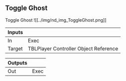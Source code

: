 ## Toggle Ghost
Toggle Ghost
![[../img/nd_img_ToggleGhost.png]]

|Inputs||
|--|--|
| In | Exec |
| Target | TBLPlayer Controller Object Reference |

|Outputs||
|--|--|
| Out | Exec |
